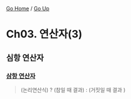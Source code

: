 [Go Home](https://github.com/devJRL/CodeLab-JAVA-Basic#codelab-java-basic) / [Go Up](../)

# Ch03. 연산자(3)

## 심항 연산자

### [삼항 연산자](./TernaryOperator.java)

> (논리연산식) ? (참일 때 결과) : (거짓일 때 결과 )